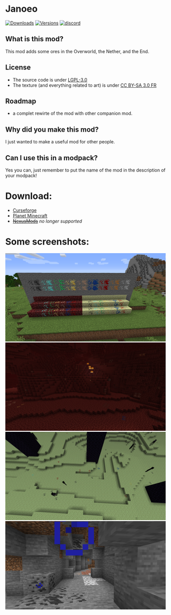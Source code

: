 # Janoeo
[![Downloads](http://cf.way2muchnoise.eu/full_janoeo_downloads.svg)](https://www.curseforge.com/minecraft/mc-mods/janoeo)
[![Versions](http://cf.way2muchnoise.eu/versions/janoeo.svg)](https://www.curseforge.com/minecraft/mc-mods/janoeo/files)
[![discord](https://img.shields.io/discord/630863620842061877)](https://discord.gg/KkzqnzA)

## What is this mod?

This mod adds some ores in the Overworld, the Nether, and the End.

## License

- The source code is under [LGPL-3.0](https://www.gnu.org/licenses/lgpl-3.0.en.html)
- The texture (and everything related to art) is under [CC BY-SA 3.0 FR](https://creativecommons.org/licenses/by-sa/3.0/fr/deed.en)

## Roadmap
- a complet rewirte of the mod with other companion mod.

## Why did you make this mod?

I just wanted to make a useful mod for other people.

## Can I use this in a modpack?

Yes you can, just remember to put the name of the mod in the description of your modpack!

# Download:

- [Curseforge](https://www.curseforge.com/minecraft/mc-mods/janoeo)
- [Planet Minecraft](https://www.planetminecraft.com/mod/janoeo-just-another-nether-overworld-end-ores/)
- ~~[NexusMods](https://www.nexusmods.com/minecraft/mods/121/)~~ *no longer supported*

# Some screenshots:

![img1](https://raw.githubusercontent.com/AlasDiablo/JANOEO/master/textures/desc/2019-08-29_10.11.02.png)
![img2](https://raw.githubusercontent.com/AlasDiablo/JANOEO/master/textures/desc/2019-08-22_15.30.17.png)
![img3](https://raw.githubusercontent.com/AlasDiablo/JANOEO/master/textures/desc/2019-08-29_10.17.12.png)
![img4](https://raw.githubusercontent.com/AlasDiablo/JANOEO/master/textures/desc/2019-08-29_10.13.38.png)
